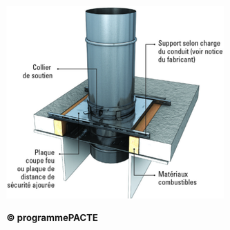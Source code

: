 ![](<images/Appareil de chauffage divisé à bûches - Départ et support du conduit de fumée - 25/_page_0_Figure_0.jpeg>)

## © programmePACTE